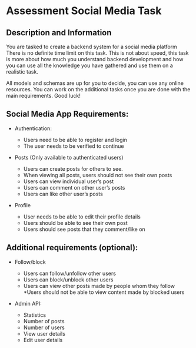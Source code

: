 # Assessment Social Media Task
## Description and Information
You are tasked to create a backend system for a social media platform
There is no definite time limit on this task. This is not about speed, this task is more about how much you understand backend development and how you can use all the knowledge you have gathered and use them on a realistic task.

All models and schemas are up for you to decide, you can use any online resources.
You can work on the additional tasks once you are done with the main requirements.
Good luck!

## Social Media App Requirements:
* Authentication:

    * Users need to be able to register and login
    * The user needs to be verified to continue

* Posts (Only available to authenticated users)

    * Users can create posts for others to see.
    * When viewing all posts, users should not see their own posts
    * Users can view individual user’s post
    * Users can comment on other user’s posts
    * Users can like other user’s posts
* Profile

    * User needs to be able to edit their profile details
    * Users should be able to see their own post
    * Users should see posts that they comment/like on


## Additional requirements (optional):

* Follow/block

    * Users can follow/unfollow other users
    * Users can block/unblock other users
    * Users can view other posts made by people whom they follow
    *Users should not be able to view content made by blocked users

* Admin API:
    * Statistics
    * Number of posts
    * Number of users
    * View user details
    * Edit user details
